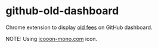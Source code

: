 # github-old-dashboard

Chrome extension to display [old fees](https://github.com/dashboard-feed) on GitHub dashboard.

NOTE: Using [icooon-mono.com](https://icooon-mono.com/15618-news-icon/) icon.
